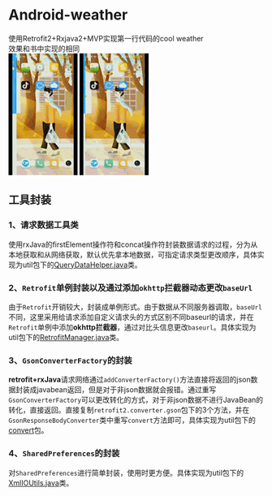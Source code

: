# Android-weather
使用Retrofit2+Rxjava2+MVP实现第一行代码的cool weather<br>效果和书中实现的相同<br>
![0](https://github.com/XiaogegeChen/Android-weather/blob/master/readme_image/%E5%BC%95%E5%AF%BC.gif)
![1](https://github.com/XiaogegeChen/Android-weather/blob/master/readme_image/%E4%B8%BB%E9%A1%B5.gif)

## 工具封装
### 1、请求数据工具类
使用rxJava的firstElement操作符和concat操作符封装数据请求的过程，分为从本地获取和从网络获取，默认优先拿本地数据，可指定请求类型更改顺序，具体实现为util包下的[QueryDataHelper.java](https://github.com/XiaogegeChen/Android-weather/blob/master/app/src/main/java/com/xiaogege/jerry/util/helper/QueryDataHelper.java)类。
### 2、```Retrofit```单例封装以及通过添加```okhttp```拦截器动态更改```baseUrl```
由于```Retrofit```开销较大，封装成单例形式。由于数据从不同服务器调取，```baseUrl```不同，这里采用给请求添加自定义请求头的方式区别不同baseurl的请求，并在```Retrofit```单例中添加**okhttp拦截器**，通过对比头信息更改```baseurl```。具体实现为util包下的[RetrofitManager.java](https://github.com/XiaogegeChen/Android-weather/blob/master/app/src/main/java/com/xiaogege/jerry/util/manager/RetrofitManager.java)类。
### 3、```GsonConverterFactory```的封装
**retrofit+rxJava**请求网络通过```addConverterFactory()```方法直接将返回的json数据封装成javabean返回，但是对于非json数据就会报错。通过重写```GsonConverterFactory```可以更改转化的方式，对于非json数据不进行JavaBean的转化，直接返回。直接复制```retrofit2.converter.gson```包下的3个方法，并在```GsonResponseBodyConverter```类中重写```convert```方法即可，具体实现为util包下的[convert](https://github.com/XiaogegeChen/Android-weather/tree/master/app/src/main/java/com/xiaogege/jerry/util/convert)包。
### 4、```SharedPreferences```的封装
对```SharedPreferences```进行简单封装，使用时更方便。具体实现为util包下的[XmlIOUtils.java](https://github.com/XiaogegeChen/Android-weather/blob/master/app/src/main/java/com/xiaogege/jerry/util/XmlIOUtils.java)类。
